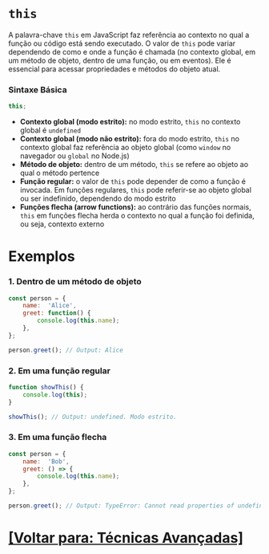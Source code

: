 # `this`

A palavra-chave `this` em JavaScript faz referência ao contexto no qual a função ou código está sendo executado. O valor de `this` pode variar dependendo de como e onde a função é chamada (no contexto global, em um método de objeto, dentro de uma função, ou em eventos). Ele é essencial para acessar propriedades e métodos do objeto atual.

### Sintaxe Básica

```JavaScript
this;
```

- **Contexto global (modo estrito):** no modo estrito, `this` no contexto global é `undefined`
- **Contexto global (modo não estrito):** fora do modo estrito, `this` no contexto global faz referência ao objeto global (como `window` no navegador ou `global` no Node.js)
- **Método de objeto:** dentro de um método, `this` se refere ao objeto ao qual o método pertence
- **Função regular:** o valor de `this` pode depender de como a função é invocada. Em funções regulares, `this` pode referir-se ao objeto global ou ser indefinido, dependendo do modo estrito
- **Funções flecha (arrow functions):** ao contrário das funções normais, `this` em funções flecha herda o contexto no qual a função foi definida, ou seja, contexto externo

# Exemplos

### 1. Dentro de um método de objeto

```JavaScript
const person = {
    name:  'Alice',
    greet: function() {
        console.log(this.name);
    },
};

person.greet(); // Output: Alice
```

### 2. Em uma função regular

```JavaScript
function showThis() {
    console.log(this);
}

showThis(); // Output: undefined. Modo estrito.
```

### 3. Em uma função flecha

```JavaScript
const person = {
    name:  'Bob',
    greet: () => {
        console.log(this.name);
    },
};

person.greet(); // Output: TypeError: Cannot read properties of undefined (reading 'name'). Modo estrito.
```

# [[Voltar para: Técnicas Avançadas]](../tecnicas-avancadas.md)